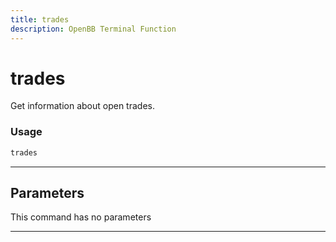 ```yaml
---
title: trades
description: OpenBB Terminal Function
---
```


# trades

Get information about open trades.

### Usage

```python
trades
```

---

## Parameters

This command has no parameters


---

